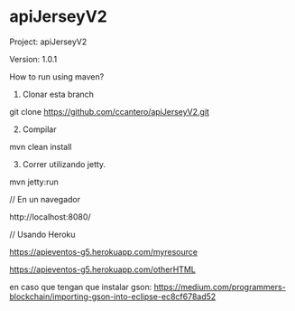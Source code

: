 # apiJerseyV2
Project: apiJerseyV2

Version: 1.0.1

How to run using maven?

1. Clonar esta branch

git clone https://github.com/ccantero/apiJerseyV2.git

2. Compilar

mvn clean install

3. Correr utilizando jetty.

mvn jetty:run

// En un navegador

http://localhost:8080/

// Usando Heroku

https://apieventos-g5.herokuapp.com/myresource

https://apieventos-g5.herokuapp.com/otherHTML

en caso que tengan que instalar gson: https://medium.com/programmers-blockchain/importing-gson-into-eclipse-ec8cf678ad52
